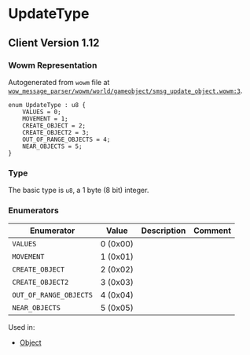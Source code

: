 # UpdateType

## Client Version 1.12

### Wowm Representation

Autogenerated from `wowm` file at [`wow_message_parser/wowm/world/gameobject/smsg_update_object.wowm:3`](https://github.com/gtker/wow_messages/tree/main/wow_message_parser/wowm/world/gameobject/smsg_update_object.wowm#L3).

```rust,ignore
enum UpdateType : u8 {
    VALUES = 0;
    MOVEMENT = 1;
    CREATE_OBJECT = 2;
    CREATE_OBJECT2 = 3;
    OUT_OF_RANGE_OBJECTS = 4;
    NEAR_OBJECTS = 5;
}
```
### Type
The basic type is `u8`, a 1 byte (8 bit) integer.
### Enumerators
| Enumerator | Value  | Description | Comment |
| --------- | -------- | ----------- | ------- |
| `VALUES` | 0 (0x00) |  |  |
| `MOVEMENT` | 1 (0x01) |  |  |
| `CREATE_OBJECT` | 2 (0x02) |  |  |
| `CREATE_OBJECT2` | 3 (0x03) |  |  |
| `OUT_OF_RANGE_OBJECTS` | 4 (0x04) |  |  |
| `NEAR_OBJECTS` | 5 (0x05) |  |  |

Used in:
* [Object](object.md)

